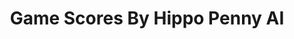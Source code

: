 ---
title: Game Scores By Hippo Penny AI
layout: scoredetail
permalink: /meta-score/pixeljunk-monsters-ultimate-hd
header:
  teaser: /assets/images/pixeljunk-monsters-ultimate-hd.jpg
  video:
    id: DZWW6D7Ri6k
    provider: youtube
---